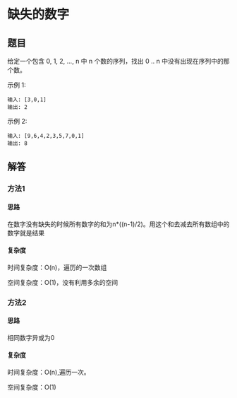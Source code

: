 # 缺失的数字


## 题目

给定一个包含 0, 1, 2, ..., n 中 n 个数的序列，找出 0 .. n 中没有出现在序列中的那个数。

示例 1:
```
输入: [3,0,1]
输出: 2
```
示例 2:
```
输入: [9,6,4,2,3,5,7,0,1]
输出: 8
```

## 解答

### 方法1

#### 思路

在数字没有缺失的时候所有数字的和为n*((n-1)/2)。用这个和去减去所有数组中的数字就是结果

#### 复杂度

时间复杂度：O(n)，遍历的一次数组

空间复杂度：O(1)，没有利用多余的空间


### 方法2

#### 思路

相同数字异或为0

#### 复杂度

时间复杂度：O(n),遍历一次。

空间复杂度：O(1)
